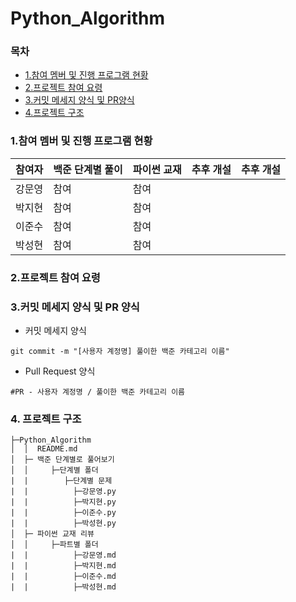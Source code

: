 # Python_Algorithm

### 목차
* [1.참여 멤버 및 진행 프로그램 현황](#1참여-멤버-및-진행-프로그램-현황)
* [2.프로젝트 참여 요령](#2프로젝트-참여-요령)
* [3.커밋 메세지 양식 및 PR양식](#3커밋-메세지-양식-및-pr-양식)
* [4.프로젝트 구조](#4프로젝트-구조)


### 1.참여 멤버 및 진행 프로그램 현황   

| 참여자 |   백준 단계별 풀이   |   파이썬 교재  |    추후 개설  |   추후 개설    |
| :----: | ---- | ---- | ---- | ---- |
| 강문영 |   참여   |  참여    |      |      |
| 박지현 |   참여   |    참여  |      |      |
| 이준수 |  참여    |   참여   |      |      |
| 박성현 |  참여    |    참여  |      |      |


### 2.프로젝트 참여 요령


### 3.커밋 메세지 양식 및 PR 양식
* 커밋 메세지 양식

```
git commit -m "[사용자 계정명] 풀이한 백준 카테고리 이름"
```

* Pull Request 양식

```
#PR - 사용자 계정명 / 풀이한 백준 카테고리 이름
```

### 4. 프로젝트 구조 
```tree
├─Python_Algorithm
│  │  README.md
│  ├─ 백준 단계별로 풀어보기
│  │     ├─단계별 폴더
|  |        ├─단계별 문제
|  |          ├─강문영.py
|  |          ├─박지현.py
|  |          ├─이준수.py
|  |          ├─박성현.py
│  ├─ 파이썬 교재 리뷰
│  │     ├─파트별 폴더
|  |          ├─강문영.md
|  |          ├─박지현.md
|  |          ├─이준수.md
|  |          ├─박성현.md
```
